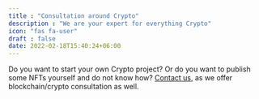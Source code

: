 ```yaml
---
title : "Consultation around Crypto"
description : "We are your expert for everything Crypto"
icon: "fas fa-user"
draft : false
date: 2022-02-18T15:40:24+06:00
---
```


Do you want to start your own Crypto project? Or do you want to publish some NFTs yourself and do not know how? [Contact us](/contact), as we offer blockchain/crypto consultation as well.